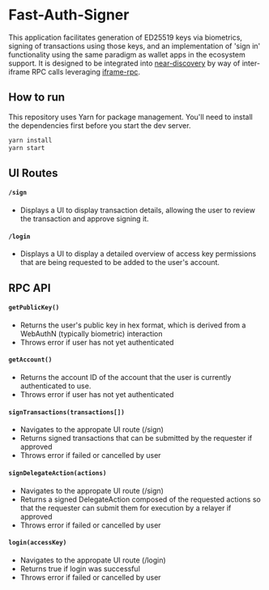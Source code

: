 # Fast-Auth-Signer

This application facilitates generation of ED25519 keys via biometrics, signing of transactions using those keys, and an implementation of 'sign in' functionality using the same paradigm as wallet apps in the ecosystem support.
It is designed to be integrated into [near-discovery](https://github.com/near/near-discovery) by way of inter-iframe RPC calls leveraging [iframe-rpc](https://github.com/near/near-api-js/tree/master/packages/iframe-rpc).

## How to run

This repository uses Yarn for package management. You'll need to install the dependencies first before you start the dev server.

```bash
yarn install
yarn start
```

## UI Routes
#### `/sign`
- Displays a UI to display transaction details, allowing the user to review the transaction and approve signing it.
#### `/login`
- Displays a UI to display a detailed overview of access key permissions that are being requested to be added to the user's account.

## RPC API
#### `getPublicKey()`
- Returns the user's public key in hex format, which is derived from a WebAuthN (typically biometric) interaction
- Throws error if user has not yet authenticated
#### `getAccount()`
- Returns the account ID of the account that the user is currently authenticated to use.  
- Throws error if user has not yet authenticated
#### `signTransactions(transactions[])`
- Navigates to the appropate UI route (/sign)
- Returns signed transactions that can be submitted by the requester if approved
- Throws error if failed or cancelled by user
#### `signDelegateAction(actions)`
- Navigates to the appropate UI route (/sign)
- Returns a signed DelegateAction composed of the requested actions so that the requester can submit them for execution by a relayer if approved
- Throws error if failed or cancelled by user
#### `login(accessKey)`
- Navigates to the appropate UI route (/login)
- Returns true if login was successful
- Throws error if failed or cancelled by user

